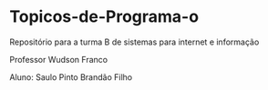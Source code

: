 # Topicos-de-Programa-o

Repositório para a turma B de sistemas para internet e informação

Professor Wudson Franco

Aluno: Saulo Pinto Brandão Filho
